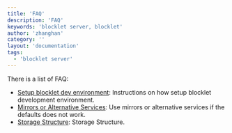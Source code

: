 ```yaml
---
title: 'FAQ'
description: 'FAQ'
keywords: 'blocklet server, blocklet'
author: 'zhanghan'
category: ''
layout: 'documentation'
tags:
  - 'blocklet server'
---
```


There is a list of FAQ:

- [Setup blocklet dev environment](./setup-env): Instructions on how setup blocklet development environment.
- [Mirrors or Alternative Services](./resources): Use mirrors or alternative services if the defaults does not work.
- [Storage Structure](./storage-structure): Storage Structure.
